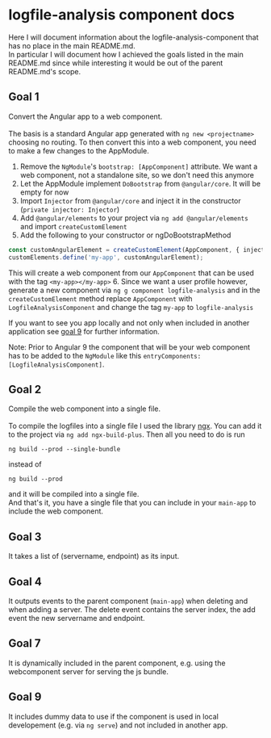 # logfile-analysis component docs
Here I will document information about the logfile-analysis-component that has no place in the main README.md.
<br>
In particular I will document how I achieved the goals listed in the main README.md since while interesting it would be out of the parent README.md's scope.

## Goal 1
Convert the Angular app to a web component.
<br>
<br>
The basis is a standard Angular app generated with `ng new <projectname>` choosing no routing.
To then convert this into a web component, you need to make a few changes to the AppModule.
1. Remove the `NgModule`'s `bootstrap: [AppComponent]` attribute. We want a web component, not a standalone site, so we don't need this anymore
2. Let the AppModule implement `DoBootstrap` from `@angular/core`. It will be empty for now
3. Import `Injector` from `@angular/core` and inject it in the constructor (`private injector: Injector`)
4. Add `@angular/elements` to your project via `ng add @angular/elements` and import `createCustomElement`
5. Add the following to your constructor or ngDoBootstrapMethod
```typescript
const customAngularElement = createCustomElement(AppComponent, { injector: this.injector });
customElements.define('my-app', customAngularElement);
```
This will create a web component from our `AppComponent` that can be used with the tag `<my-app></my-app>`
6. Since we want a user profile however, generate a new component via `ng g component logfile-analysis` and in the `createCustomElement` method replace `AppComponent` with `LogfileAnalysisComponent` and change the tag `my-app` to `logfile-analysis`

If you want to see you app locally and not only when included in another application see [goal 9](#goal-9) for further information.

Note: Prior to Angular 9 the component that will be your web component has to be added to the `NgModule` like this `entryComponents: [LogfileAnalysisComponent]`.

## Goal 2
Compile the web component into a single file.
<br>
<br>
To compile the logfiles into a single file I used the library [ngx](https://www.npmjs.com/package/ngx-build-plus).
You can add it to the project via `ng add ngx-build-plus`. Then all you need to do is run
```
ng build --prod --single-bundle
```
instead of
```
ng build --prod
```
and it will be compiled into a single file.
<br>
And that's it, you have a single file that you can include in your `main-app` to include the web component.

## Goal 3
It takes a list of (servername, endpoint) as its input.

## Goal 4
It outputs events to the parent component (`main-app`) when deleting and when adding a server. The delete event contains the server index, the add event the new servername and endpoint.

## Goal 7
It is dynamically included in the parent component, e.g. using the webcomponent server for serving the js bundle.

## Goal 9
It includes dummy data to use if the component is used in local developement (e.g. via `ng serve`) and not included in another app.

